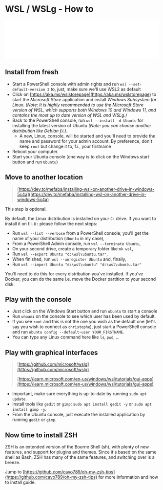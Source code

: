 # WSL / WSLg - How to

![Banner](./banner.svg)

## Install from fresh

* Start a PowerShell console with admin rights and run `wsl --set-default-version 2` to, just, make sure we'll use WSL2 as default
* Click on [https://aka.ms/wslstorepage](https://aka.ms/wslstorepage) to start the *Microsoft Store* application and install *Windows Subsystem for Linux*. *(Note: It is highly recommended to use the Microsoft Store version of WSL, which supports both Windows 10 and Windows 11, and contains the most up to date version of WSL and WSLg.)*
* Back to the PowerShell console, run `wsl --install -d Ubuntu` for installing the latest version of Ubuntu *(Note: you can choose another distribution like Debian f.i.)*.
	* A new, Linux, console, will be started and you'll need to provide the name and password for your admin account. By preference, don't keep `root` but change it to, f.i., your firstname
* Reboot your computer.
* Start your Ubuntu console (one way is to click on the Windows start button and run `Ubuntu`)

## Move to another location

> [https://dev.to/mefaba/installing-wsl-on-another-drive-in-windows-5c4a](https://dev.to/mefaba/installing-wsl-on-another-drive-in-windows-5c4a)

This step is optional.

By default, the Linux distribution is installed on your `C:` drive. If you want to install it on f.i. `D:` please follow the next steps:

* Run `wsl --list --verbose` from a PowerShell console; you'll get the name of your distribution (`Ubuntu` in my case),
* From a PowerShell Admin console, run `wsl --terminate Ubuntu`,
* On your second drive, create a temporary folder like `mk wsl`,
* Run `wsl --export Ubuntu "d:\wsl\ubuntu.tar"`,
* When finished, run `wsl --unregister Ubuntu` and, finally,
* Run `wsl --import Ubuntu "d:\wsl\ubuntu" "d:\wsl\ubuntu.tar"`

You'll need to do this for every distribution you've installed. If you've Docker, you can do the same i.e. move the Docker partition to your second disk.

## Play with the console

* Just click on the Windows Start button and run `ubuntu` to start a console
* Run `whoami` on the console to see which user has been used by default.
* If you see `root` and this is not the one you wish as the default one (let's say you wish to connect as `christophe`), just start a PowerShell console and run `ubuntu config --default-user YOUR_FIRSTNAME`.
* You can type any Linux command here like `ls`, `pwd`, ...

## Play with graphical interfaces

> [https://github.com/microsoft/wslg](https://github.com/microsoft/wslg)
>
> [https://learn.microsoft.com/en-us/windows/wsl/tutorials/gui-apps](https://learn.microsoft.com/en-us/windows/wsl/tutorials/gui-apps)

* Important, make sure everything is up-to-date by running `sudo apt update`.
* Install tools like `gedit` or `gimp`: `sudo apt install gedit -y` or `sudo apt install gimp -y`. 
* From the Ubuntu console, just execute the installed application by running `gedit` or `gimp`.

## Now time to install ZSH

ZSH is an extended version of the Bourne Shell (sh), with plenty of new features, and support for plugins and themes. Since it's based on the same shell as Bash, ZSH has many of the same features, and switching over is a breeze.

Jump to [https://github.com/cavo789/oh-my-zsh-tips](https://github.com/cavo789/oh-my-zsh-tips) for more information and how to install guide.
